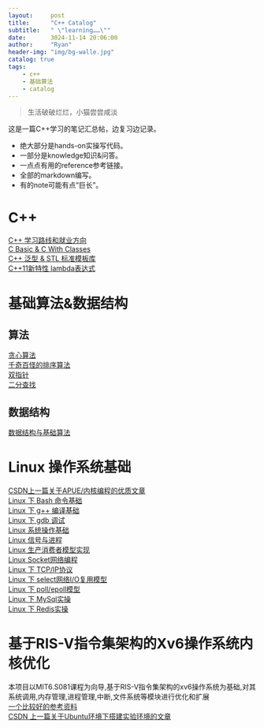 ```yaml
---
layout:     post
title:      "C++ Catalog"
subtitle:   " \"learning……\""
date:       3024-11-14 20:06:00
author:     "Ryan"
header-img: "img/bg-walle.jpg"
catalog: true
tags:
    - c++
    - 基础算法
    - catalog
---
```


> 生活破破烂烂，小猫尝尝咸淡

这是一篇C++学习的笔记汇总帖，边复习边记录。  
* 绝大部分是hands-on实操写代码。
* 一部分是knowledge知识&问答。
* 一点点有用的reference参考链接。
* 全部的markdown编写。
* 有的note可能有点“巨长”。


# C++  
[C++ 学习路线和就业方向](https://ryanaqu.github.io/2024/11/15/cpp-careerdirection/)  
[C Basic & C With Classes](https://ryanaqu.github.io/2024/12/01/cpp-basic-class/)  
[C++ 泛型 & STL 标准模板库](https://ryanaqu.github.io/2024/12/13/cpp-generic-stl/)  
[C++11新特性 lambda表达式](https://ryanaqu.github.io/2025/02/01/cpp-lambda/)  

# 基础算法&数据结构  
## 算法  
[贪心算法](https://ryanaqu.github.io/2025/01/05/cpp-algorithm-greedy/)  
[千奇百怪的排序算法](https://ryanaqu.github.io/2025/01/05/cpp-algorithm-sort/)  
[双指针](https://ryanaqu.github.io/2025/01/05/cpp-algorithm-twopointers/)  
[二分查找](https://ryanaqu.github.io/2025/01/06/cpp-algorithm-binarysearch/)  

## 数据结构  

[数据结构与基础算法](https://ryanaqu.github.io/2025/01/05/cpp-algorithm-datastructure/)  

# Linux 操作系统基础  
[CSDN上一篇关于APUE/内核编程的优质文章](https://blog.csdn.net/weixin_36750623/article/details/127408987)  
[Linux 下 Bash 命令基础](https://ryanaqu.github.io/2024/12/15/cpp-linux/)  
[Linux 下 g++ 编译基础](https://ryanaqu.github.io/2025/01/02/cpp-compile/)  
[Linux 下 gdb 调试](https://ryanaqu.github.io/2025/01/10/cpp-gdb/)  
[Linux 系统操作基础](https://ryanaqu.github.io/2025/01/10/cpp-linux-operate/)  
[Linux 信号与进程](https://ryanaqu.github.io/2025/01/11/cpp-linux-signalprocess/)  
[Linux 生产消费者模型实现](https://ryanaqu.github.io/2025/01/12/cpp-linux-pcmodel/)  
[Linux Socket网络编程](https://ryanaqu.github.io/2025/01/20/cpp-linux-socket/)  
[Linux 下 TCP/IP协议](https://ryanaqu.github.io/2025/01/23/cpp-linux-netioreuse/)  
[Linux 下 select网络I/O复用模型](https://ryanaqu.github.io/2025/01/23/cpp-linux-netioreuse1/)  
[Linux 下 poll/epoll模型](https://ryanaqu.github.io/2025/01/23/cpp-linux-netioreuse2/)  
[Linux 下 MySql实操](https://ryanaqu.github.io/2025/02/17/cpp-mysql/)  
[Linux 下 Redis实操](https://ryanaqu.github.io/2025/02/18/cpp-redis/)  


# 基于RIS-V指令集架构的Xv6操作系统内核优化  
本项目以MIT6.S081课程为向导,基于RIS-V指令集架构的xv6操作系统为基础,对其系统调用,内存管理,进程管理,中断,文件系统等模块进行优化和扩展  
[一个比较好的参考资料](https://xv6.dgs.zone/)  
[CSDN 上一篇关于Ubuntu环境下搭建实验环境的文章](https://blog.csdn.net/LostUnravel/article/details/120397168)






